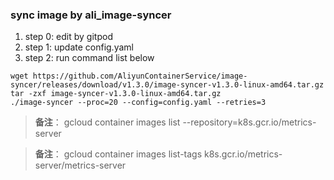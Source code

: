 ### sync image by ali_image-syncer
1. step 0: edit by gitpod
2. step 1: update config.yaml
2. step 2: run command list below
``` shell
wget https://github.com/AliyunContainerService/image-syncer/releases/download/v1.3.0/image-syncer-v1.3.0-linux-amd64.tar.gz
tar -zxf image-syncer-v1.3.0-linux-amd64.tar.gz
./image-syncer --proc=20 --config=config.yaml --retries=3
``` 
> **备注**：
gcloud container images list --repository=k8s.gcr.io/metrics-server
 
> **备注**：
gcloud container images list-tags k8s.gcr.io/metrics-server/metrics-server

